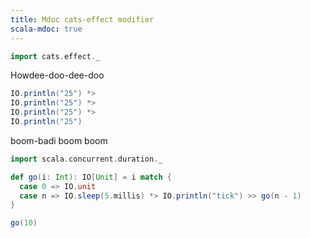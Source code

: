 ```yaml
---
title: Mdoc cats-effect modifier
scala-mdoc: true
---
```




```scala mdoc:invisible
import cats.effect._
```

Howdee-doo-dee-doo

```scala mdoc:io
IO.println("25") *> 
IO.println("25") *> 
IO.println("25") *> 
IO.println("25")
```

boom-badi boom boom

```scala mdoc:io
import scala.concurrent.duration._

def go(i: Int): IO[Unit] = i match {
  case 0 => IO.unit
  case n => IO.sleep(5.millis) *> IO.println("tick") >> go(n - 1)
}

go(10)
```
